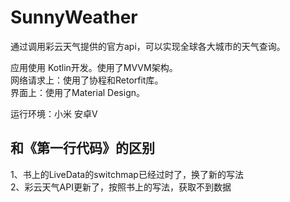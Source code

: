 # SunnyWeather

通过调用彩云天气提供的官方api，可以实现全球各大城市的天气查询。

应用使用 Kotlin开发。使用了MVVM架构。  
网络请求上：使用了协程和Retorfit库。  
界面上：使用了Material Design。


运行环境：小米 安卓V



## 和《第一行代码》的区别

1、书上的LiveData的switchmap已经过时了，换了新的写法  
2、彩云天气API更新了，按照书上的写法，获取不到数据

